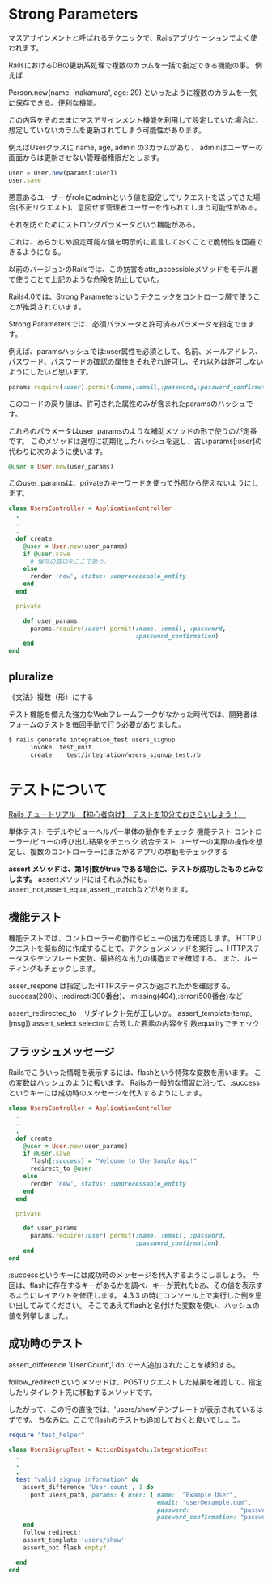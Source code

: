 # Strong Parameters
マスアサインメントと呼ばれるテクニックで、Railsアプリケーションでよく使われます。

RailsにおけるDBの更新系処理で複数のカラムを一括で指定できる機能の事。
例えば

Person.new(name: 'nakamura', age: 29)
といったように複数のカラムを一気に保存できる。便利な機能。

この内容をそのままにマスアサインメント機能を利用して設定していた場合に、
想定していないカラムを更新されてしまう可能性があります。

例えばUserクラスに name, age, admin の3カラムがあり、
adminはユーザーの画面からは更新させない管理者権限だとします。

```js
user = User.new(params[:user])
user.save
```

悪意あるユーザーがroleにadminという値を設定してリクエストを送ってきた場合(不正リクエスト)、意図せず管理者ユーザーを作られてしまう可能性がある。

それを防ぐためにストロングパラメータという機能がある。

これは、あらかじめ設定可能な値を明示的に宣言しておくことで脆弱性を回避できるようになる。

以前のバージョンのRailsでは、この妨害をattr_accessibleメソッドをモデル層で使うことで上記のような危険を防止していた。

Rails4.0では、Strong Parametersというテクニックをコントローラ層で使うことが推奨されています。

Strong Parametersでは、必須パラメータと許可済みパラメータを指定できます。

例えば、paramsハッシュでは:user属性を必須として、名前、メールアドレス、パスワード、パスワードの確認の属性をそれぞれ許可し、それ以外は許可しないようにしたいと思います。


```rb
params.require(:user).permit(:name,:email,:password,:password_confirmation)
```

このコードの戻り値は、許可された属性のみが含まれたparamsのハッシュです。

これらのパラメータはuser_paramsのような補助メソッドの形で使うのが定番です。
このメソッドは適切に初期化したハッシュを返し、古いparams[:user]の代わりに次のように使います。

```rb
@user = User.new(user_params)
```

このuser_paramsは、privateのキーワードを使って外部から使えないようにします。

```ruby
class UsersController < ApplicationController
  .
  .
  .
  def create
    @user = User.new(user_params)
    if @user.save
      # 保存の成功をここで扱う。
    else
      render 'new', status: :unprocessable_entity
    end
  end

  private

    def user_params
      params.require(:user).permit(:name, :email, :password,
                                   :password_confirmation)
    end
end
```

## pluralize 
《文法》複数（形）にする

テスト機能を備えた強力なWebフレームワークがなかった時代では、開発者はフォームのテストを毎回手動で行う必要がありました。

```bash
$ rails generate integration_test users_signup
      invoke  test_unit
      create    test/integration/users_signup_test.rb
```

# テストについて
[Rails チュートリアル　【初心者向け】　テストを10分でおさらいしよう！　](https://qiita.com/duka/items/2d724ea2226984cb544f)

単体テスト	モデルやビューヘルパー単体の動作をチェック
機能テスト	コントローラー/ビューの呼び出し結果をチェック
統合テスト	ユーザーの実際の操作を想定し、複数のコントローラーにまたがるアプリの挙動をチェックする



**assert メソッドは、第1引数がtrue である場合に、テストが成功したものとみなします。**
assertメソッドにはそれ以外にも。assert_not,assert_equal,assert_,matchなどがあります。

## 機能テスト
機能テストでは、コントローラーの動作やビューの出力を確認します。
HTTPリクエストを擬似的に作成することで、アクションメソッドを実行し、HTTPステータスやテンプレート変数、最終的な出力の構造までを確認する。
また、ルーティングもチェックします。

asser_respone は指定したHTTPステータスが返されたかを確認する。
success(200)、:redirect(300番台)、:missing(404),:error(500番台)など

assert_redirected_to　リダイレクト先が正しいか。
assert_template(temp,[msg])
assert_select        selectorに合致した要素の内容を引数equalityでチェック

## フラッシュメッセージ
Railsでこういった情報を表示するには、flashという特殊な変数を用います。
この変数はハッシュのように扱います。
Railsの一般的な慣習に沿って、:successというキーには成功時のメッセージを代入するようにします。

```rb
class UsersController < ApplicationController
  .
  .
  .
  def create
    @user = User.new(user_params)
    if @user.save
      flash[:success] = "Welcome to the Sample App!"
      redirect_to @user
    else
      render 'new', status: :unprocessable_entity
    end
  end

  private

    def user_params
      params.require(:user).permit(:name, :email, :password,
                                   :password_confirmation)
    end
end
```

:successというキーには成功時のメッセージを代入するようにしましょう。
今回は、flashに存在するキーがあるかを調べ、キーが荒れたbあ、その値を表示するようにレイアウトを修正します。
4.3.3 の時にコンソール上で実行した例を思い出してみてください。
そこであえてflashと名付けた変数を使い、ハッシュの値を列挙しました。

## 成功時のテスト
assert_difference 'User.Count',1 do
で一人追加されたことを検知する。

follow_redirect!というメソッドは、POSTリクエストした結果を確認して、指定したリダイレクト先に移動するメソッドです。

したがって、この行の直後では、'users/show'テンプレートが表示されているはずです。
ちなみに、ここでflashのテストも追加しておくと良いでしょう。

```rb
require "test_helper"

class UsersSignupTest < ActionDispatch::IntegrationTest
  .
  .
  .
  test "valid signup information" do
    assert_difference 'User.count', 1 do
      post users_path, params: { user: { name:  "Example User",
                                         email: "user@example.com",
                                         password:              "password",
                                         password_confirmation: "password" } }
    end
    follow_redirect!
    assert_template 'users/show'
    assert_not flash.empty?

  end
end
```



